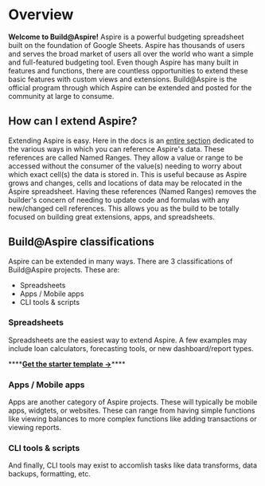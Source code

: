 # Overview

**Welcome to Build@Aspire!** Aspire is a powerful budgeting spreadsheet built on the foundation of Google Sheets. Aspire has thousands of users and serves the broad market of users all over the world who want a simple and full-featured budgeting tool. Even though Aspire has many built in features and functions, there are countless opportunities to extend these basic features with custom views and extensions. Build@Aspire is the official program through which Aspire can be extended and posted for the community at large to consume.

## How can I extend Aspire?

Extending Aspire is easy. Here in the docs is an [entire section](api-named-ranges.md) dedicated to the various ways in which you can reference Aspire's data. These references are called Named Ranges. They allow a value or range to be accessed without the consumer of the value\(s\) needing to worry about which exact cell\(s\) the data is stored in. This is useful because as Aspire grows and changes, cells and locations of data may be relocated in the Aspire spreadsheet. Having these references \(Named Ranges\) removes the builder's concern of needing to update code and formulas with any new/changed cell references. This allows you as the build to be totally focused on building great extensions, apps, and spreadsheets.

## Build@Aspire classifications

Aspire can be extended in many ways. There are 3 classifications of Build@Aspire projects. These are:

* Spreadsheets
* Apps / Mobile apps
* CLI tools & scripts

### Spreadsheets

Spreadsheets are the easiest way to extend Aspire. A few examples may include loan calculators, forecasting tools, or new dashboard/report types.

\*\*\*\*[**Get the starter template →**](https://docs.google.com/spreadsheets/d/1lAOAfMJ18oSYf_Y4syLRK5u-srtfTflw396eAaWvvWk/copy)\*\*\*\*

### Apps / Mobile apps

Apps are another category of Aspire projects. These will typically be mobile apps, widgtets, or websites. These can range from having simple functions like viewing balances to more complex functions like adding transactions or viewing reports.

### CLI tools & scripts

And finally, CLI tools may exist to accomlish tasks like data transforms, data backups, formatting, etc. 

## 

